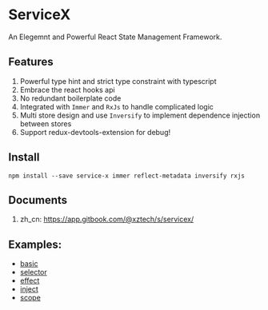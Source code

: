 # ServiceX

An Elegemnt and Powerful React State Management Framework.

## Features

1. Powerful type hint and strict type constraint with typescript
2. Embrace the react hooks api
3. No redundant boilerplate code
4. Integrated with `Immer` and `RxJs` to handle complicated logic
5. Multi store design and use `Inversify` to implement dependence injection between stores
6. Support redux-devtools-extension for debug!

## Install

```
npm install --save service-x immer reflect-metadata inversify rxjs
```

## Documents

1. zh_cn: https://app.gitbook.com/@xztech/s/servicex/

## Examples:

- [basic](https://codesandbox.io/s/service-x-basic-2v71i)
- [selector](https://codesandbox.io/s/service-x-selector-cku71)
- [effect](https://codesandbox.io/s/service-x-demo-9dqw6)
- [inject](https://codesandbox.io/s/service-xinject-bvg63)
- [scope](https://codesandbox.io/s/service-x-scope-8oool)
